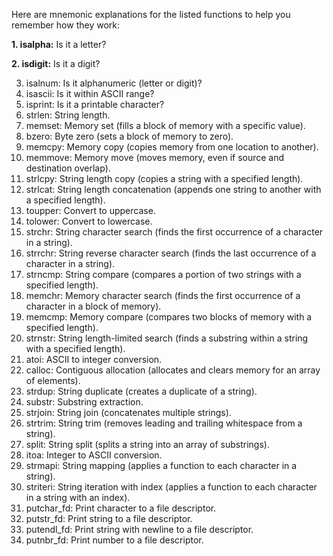 Here are mnemonic explanations for the listed functions to help you remember how they work:

**1. isalpha:** Is it a letter?

**2. isdigit:** Is it a digit?

3. isalnum: Is it alphanumeric (letter or digit)?
4. isascii: Is it within ASCII range?
5. isprint: Is it a printable character?
6. strlen: String length.
7. memset: Memory set (fills a block of memory with a specific value).
8. bzero: Byte zero (sets a block of memory to zero).
9. memcpy: Memory copy (copies memory from one location to another).
10. memmove: Memory move (moves memory, even if source and destination overlap).
11. strlcpy: String length copy (copies a string with a specified length).
12. strlcat: String length concatenation (appends one string to another with a specified length).
13. toupper: Convert to uppercase.
14. tolower: Convert to lowercase.
15. strchr: String character search (finds the first occurrence of a character in a string).
16. strrchr: String reverse character search (finds the last occurrence of a character in a string).
17. strncmp: String compare (compares a portion of two strings with a specified length).
18. memchr: Memory character search (finds the first occurrence of a character in a block of memory).
19. memcmp: Memory compare (compares two blocks of memory with a specified length).
20. strnstr: String length-limited search (finds a substring within a string with a specified length).
21. atoi: ASCII to integer conversion.
22. calloc: Contiguous allocation (allocates and clears memory for an array of elements).
23. strdup: String duplicate (creates a duplicate of a string).
24. substr: Substring extraction.
25. strjoin: String join (concatenates multiple strings).
26. strtrim: String trim (removes leading and trailing whitespace from a string).
27. split: String split (splits a string into an array of substrings).
28. itoa: Integer to ASCII conversion.
29. strmapi: String mapping (applies a function to each character in a string).
30. striteri: String iteration with index (applies a function to each character in a string with an index).
31. putchar_fd: Print character to a file descriptor.
32. putstr_fd: Print string to a file descriptor.
33. putendl_fd: Print string with newline to a file descriptor.
34. putnbr_fd: Print number to a file descriptor.


